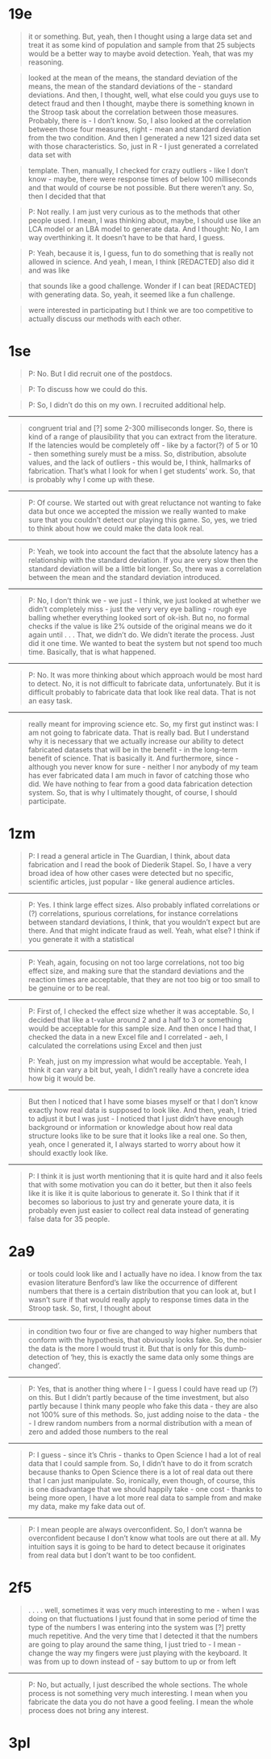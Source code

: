 # 19e

> it or something. But, yeah, then I thought using a large data set and treat it as
some kind of population and sample from that 25 subjects would be a better
way to maybe avoid detection. Yeah, that was my reasoning.

> looked at the mean of the means, the standard deviation of the means, the mean
of the standard deviations of the - standard deviations. And then, I thought,
well, what else could you guys use to detect fraud and then I thought, maybe
there is something known in the Stroop task about the correlation between
those measures. Probably, there is - I don’t know. So, I also looked at the
correlation between those four measures, right - mean and standard deviation
from the two condition. And then I generated a new 121 sized data set with
those characteristics. So, just in R - I just generated a correlated data set with

> template. Then, manually, I checked for crazy outliers - like I don’t know -
maybe, there were response times of below 100 milliseconds and that would of
course be not possible. But there weren’t any. So, then I decided that that

> P: Not really. I am just very curious as to the methods that other people used.
I mean, I was thinking about, maybe, I should use like an LCA model or an
LBA model to generate data. And I thought: No, I am way overthinking it. It
doesn’t have to be that hard, I guess.

> P: Yeah, because it is, I guess, fun to do something that is really not allowed
in science. And yeah, I mean, I think [REDACTED] also did it and was like

> that sounds like a good challenge. Wonder if I can beat [REDACTED] with
generating data. So, yeah, it seemed like a fun challenge.

> were interested in participating but I think we are too competitive to actually
discuss our methods with each other.

# 1se

>P: No. But I did recruit one of the postdocs.

>P: To discuss how we could do this.

>P: So, I didn’t do this on my own. I recruited additional help.

---

> congruent trial and [?] some 2-300 milliseconds longer. So, there is kind of a
range of plausibility that you can extract from the literature. If the latencies
would be completely off - like by a factor(?) of 5 or 10 - then something surely
must be a miss. So, distribution, absolute values, and the lack of outliers - this
would be, I think, hallmarks of fabrication. That’s what I look for when I get
students’ work. So, that is probably why I come up with these.

---

> P: Of course. We started out with great reluctance not wanting to fake data but
once we accepted the mission we really wanted to make sure that you couldn’t
detect our playing this game. So, yes, we tried to think about how we could
make the data look real.

---

> P: Yeah, we took into account the fact that the absolute latency has a relationship
with the standard deviation. If you are very slow then the standard deviation
will be a little bit longer. So, there was a correlation between the mean and the
standard deviation introduced.

---

> P: No, I don’t think we - we just - I think, we just looked at whether we didn’t
completely miss - just the very very eye balling - rough eye balling whether
everything looked sort of ok-ish. But no, no formal checks if the value is like 2%
outside of the original means we do it again until . . . That, we didn’t do. We
didn’t iterate the process. Just did it one time. We wanted to beat the system
but not spend too much time. Basically, that is what happened.

---

>P: No. It was more thinking about which approach would be most hard to detect.
No, it is not difficult to fabricate data, unfortunately. But it is difficult probably
to fabricate data that look like real data. That is not an easy task.

---

<!-- nothing to hide argument88 -->
> really meant for improving science etc. So, my first gut instinct was: I am not
going to fabricate data. That is really bad. But I understand why it is necessary
that we actually increase our ability to detect fabricated datasets that will be
in the benefit - in the long-term benefit of science. That is basically it. And
furthermore, since - although you never know for sure - neither I nor anybody of
my team has ever fabricated data I am much in favor of catching those who did.
We have nothing to fear from a good data fabrication detection system. So, that
is why I ultimately thought, of course, I should participate.

# 1zm

> P: I read a general article in The Guardian, I think, about data fabrication and
I read the book of Diederik Stapel. So, I have a very broad idea of how other
cases were detected but no specific, scientific articles, just popular - like general
audience articles.

---

> P: Yes. I think large effect sizes. Also probably inflated correlations or (?)
correlations, spurious correlations, for instance correlations between standard
deviations, I think, that you wouldn’t expect but are there. And that might
indicate fraud as well. Yeah, what else? I think if you generate it with a statistical

---

> P: Yeah, again, focusing on not too large correlations, not too big effect size, and
making sure that the standard deviations and the reaction times are acceptable,
that they are not too big or too small to be genuine or to be real.

---

> P: First of, I checked the effect size whether it was acceptable. So, I decided
that like a t-value around 2 and a half to 3 or something would be acceptable for
this sample size. And then once I had that, I checked the data in a new Excel
file and I correlated - aeh, I calculated the correlations using Excel and then just

> P: Yeah, just on my impression what would be acceptable. Yeah, I think it can
vary a bit but, yeah, I didn’t really have a concrete idea how big it would be.

---

> But then I noticed that I have some biases myself or that I don’t know exactly
how real data is supposed to look like. And then, yeah, I tried to adjust it but I
was just - I noticed that I just didn’t have enough background or information or
knowledge about how real data structure looks like to be sure that it looks like
a real one. So then, yeah, once I generated it, I always started to worry about
how it should exactly look like.

---

> P: I think it is just worth mentioning that it is quite hard and it also feels that
with some motivation you can do it better, but then it also feels like it is like it
is quite laborious to generate it. So I think that if it becomes so laborious to
just try and generate youre data, it is probably even just easier to collect real
data instead of generating false data for 35 people.

# 2a9

> or tools could look like and I actually have no idea. I know from the tax evasion
literature Benford’s law like the occurrence of different numbers that there is a
certain distribution that you can look at, but I wasn’t sure if that would really
apply to response times data in the Stroop task. So, first, I thought about

---

> in condition two four or five are changed to way higher numbers that conform
with the hypothesis, that obviously looks fake. So, the noisier the data is the
more I would trust it. But that is only for this dumb-detection of ‘hey, this is
exactly the same data only some things are changed’.

---

> P: Yes, that is another thing where I - I guess I could have read up (?) on this.
But I didn’t partly because of the time investment, but also partly because I
think many people who fake this data - they are also not 100% sure of this
methods. So, just adding noise to the data - the - I drew random numbers from
a normal distribution with a mean of zero and added those numbers to the real

---

> P: I guess - since it’s Chris - thanks to Open Science I had a lot of real data
that I could sample from. So, I didn’t have to do it from scratch because thanks
to Open Science there is a lot of real data out there that I can just manipulate.
So, ironically, even though, of course, this is one disadvantage that we should
happily take - one cost - thanks to being more open, I have a lot more real data
to sample from and make my data, make my fake data out of.

---

> P: I mean people are always overconfident. So, I don’t wanna be overconfident
because I don’t know what tools are out there at all. My intuition says it is
going to be hard to detect because it originates from real data but I don’t want
to be too confident.

# 2f5

> . . . . well, sometimes it was very much interesting to me - when I was doing
on that fluctuations I just found that in some period of time the type of the
numbers I was entering into the system was [?] pretty much repetitive. And the
very time that I detected it that the numbers are going to play around the same
thing, I just tried to - I mean - change the way my fingers were just playing with
the keyboard. It was from up to down instead of - say buttom to up or from left

---

> P: No, but actually, I just described the whole sections. The whole process is
not something very much interesting. I mean when you fabricate the data you
do not have a good feeling. I mean the whole process does not bring any interest.

# 3pl
